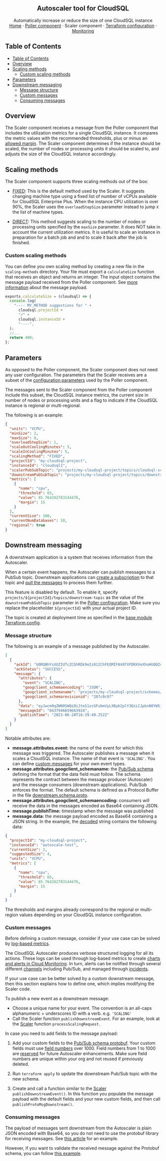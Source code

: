 <br />
<p align="center">
  <h2 align="center">Autoscaler tool for CloudSQL</h2>

  <p align="center">
    <!-- In one sentence: what does the code in this directory do? -->
    Automatically increase or reduce the size of one CloudSQL instance
    <br />
    <a href="../../README.md">Home</a>
    ·
    <a href="../poller/README.md">Poller component</a>
    ·
    Scaler component
    ·
    <a href="../../terraform/README.md">Terraform configuration</a>
    ·
    <a href="../../terraform/README.md#Monitoring">Monitoring</a>
  </p>
</p>

## Table of Contents

- [Table of Contents](#table-of-contents)
- [Overview](#overview)
- [Scaling methods](#scaling-methods)
  - [Custom scaling methods](#custom-scaling-methods)
- [Parameters](#parameters)
- [Downstream messaging](#downstream-messaging)
  - [Message structure](#message-structure)
  - [Custom messages](#custom-messages)
  - [Consuming messages](#consuming-messages)

## Overview

The Scaler component receives a message from the Poller component that includes
the utilization metrics for a single CloudSQL instance. It compares the metric
values with the recommended thresholds, plus or minus an
[allowed margin][autoscaler-margins]. The Scaler component determines
if the instance should be scaled, the number of nodes or processing units
it should be scaled to, and adjusts the size of the CloudSQL instance accordingly.

## Scaling methods

The Scaler component supports three scaling methods out of the box:

- [FIXED](scaler-core/scaling-methods/fixed.js): This is the default
  method used by the Scaler. It suggests changing machine type using
  a fixed list of number of vCPUs available for CloudSQL Enterprise Plus.
  When the instance CPU utilization is over 90%, the Scaler uses
  the `overloadStepSize` parameter instead to jump `X` the list of machine types.

- [DIRECT](scaler-core/scaling-methods/direct.js): This method suggests
  scaling to the number of nodes or processing units specified by the
  `maxSize` parameter. It does NOT take in account the current utilization
  metrics. It is useful to scale an instance in preparation for a batch job
  and and to scale it back after the job is finished.

### Custom scaling methods

You can define you own scaling method by creating a new file in the
`scaling-methods` directory. Your file must export a `calculateSize`
function that receives an object and returns an integer. The input object
contains the message payload received from the Poller component. See
[more information](#parameters) about the message payload.

```js
exports.calculateSize = (cloudsql) => {
  console.log(
    "---- MY_METHOD suggestions for " +
      cloudsql.projectId +
      "/" +
      cloudsql.instanceId +
      "----",
  );
  //...
  return 400;
};
```

## Parameters

As opposed to the Poller component, the Scaler component does not need any user
configuration. The parameters that the Scaler receives are a subset of the
[configuration parameters][autoscaler-poller-parameters] used by the Poller
component.

The messages sent to the Scaler component from the Poller component include this
subset, the CloudSQL instance metrics, the current size in number of nodes or
processing units and a flag to indicate if the CloudSQL instance is
regional or multi-regional.

The following is an example:

```json
{
  "units": "VCPU",
  "minSize": 2,
  "maxSize": 8,
  "overloadStepSize": 1,
  "scaleOutCoolingMinutes": 5,
  "scaleInCoolingMinutes": 5,
  "scalingMethod": "FIXED",
  "projectId": "my-cloudsql-project",
  "instanceId": "cloudsql1",
  "scalerPubSubTopic": "projects/my-cloudsql-project/topics/cloudsql-scaling",
  "downstreamPubSubTopic": "projects/my-cloudsql-project/topics/downstream-topic",
  "metrics": [
    {
      "name": "cpu",
      "threshold": 65,
      "value": 85.764282783144476,
      "margin": 15
    }
  ],
  "currentSize": 100,
  "currentNumDatabases": 10,
  "regional": true
}
```

## Downstream messaging

A downstream application is a system that receives information from the
Autoscaler.

When a certain event happens, the Autoscaler can publish messages to a
PubSub topic. Downstream applications can
[create a subscription][pub-sub-create-subscription] to that topic
and [pull the messages][pub-sub-receive] to process them further.

This feature is disabled by default. To enable it, specify `projects/${projectId}/topics/downstream-topic`
as the value of the `downstreamPubSubTopic` parameter in the [Poller configuration](../poller/README.md#configuration-parameters).
Make sure you replace the placeholder `${projectId}` with your actual project ID.

The topic is created at deployment time as specified in the
[base module Terraform config](../../terraform/modules/autoscaler-base/main.tf).

### Message structure

The following is an example of a message published by the Autoscaler.

```json
[
  {
    "ackId": "U0RQBhYsXUZIUTcZCGhRDk9eIz81IChFEQMIFAV8fXFDRXVeXhoHUQ0ZcnxpfT5TQlUBEVN-VVsRDXptXG3VzfqNRF9BfW5ZFAgGQ1V7Vl0dDmFeWF3SjJ3whoivS3BmK9OessdIf77en9luZiA9XxJLLD5-LSNFQV5AEkwmFkRJUytDCypYEU4EISE-MD5F",
    "ackStatus": "SUCCESS",
    "message": {
      "attributes": {
        "event": "SCALING",
        "googclient_schemaencoding": "JSON",
        "googclient_schemaname": "projects/my-cloudsql-project/schemas/downstream-schema",
        "googclient_schemarevisionid": "207c0c97"
      },
      "data": "eyJwcm9qZWN0SWQiOiJteS1zcGFubmVyLXByb2plY3QiLCJpbnN0YW5jZUlkIjoiYXV0b3NjYWxlLXRlc3QiLCJjdXJyZW50U2l6ZSI6MTAwLCJzdWdnZXN0ZWRTaXplIjozMDAsInVuaXRzIjoxLCJtZXRyaWNzIjpbeyJuYW1lIjoiaGlnaF9wcmlvcml0eV9jcHUiLCJ0aHJlc2hvbGQiOjY1LCJ2YWx1ZSI6ODUsIm1hcmdpbiI6MTV9LHsibmFtZSI6InJvbGxpbmdfMjRfaHIiLCJ0aHJlc2hvbGQiOjkwLCJ2YWx1ZSI6NzAsIm1hcmdpbiI6NX0seyJuYW1lIjoic3RvcmFnZSIsInRocmVzaG9sZCI6NzUsInZhbHVlIjo4MCwibWFyZ2luIjo1fV19",
      "messageId": "8437946659663924",
      "publishTime": "2023-06-20T16:39:49.252Z"
    }
  }
]
```

Notable attributes are:

- **message.attributes.event:** the name of the event for which this message
  was triggered. The Autoscaler publishes a message when it scales a CloudSQL
  instance. The name of that event is `'SCALING'`. You can define
  [custom messages](#custom-messages) for your own event types.
- **message.attributes.googclient_schemaname:** the
  [Pub/Sub schema][pub-sub-schema] defining the format that the data field
  must follow. The schema represents the contract between the message
  producer (Autoscaler) and the message consumers (downstream applications).
  Pub/Sub enforces the format. The default schema is defined as a Protocol
  Buffer in the file
  [downstream.schema.proto](scaler-core/downstream.schema.proto).
- **message.attributes.googclient_schemaencoding:** consumers will receive
  the data in the messages encoded as Base64 containing JSON.
- **message.publishTime:** timestamp when the message was published
- **message.data:** the message payload encoded as Base64 containing a JSON
  string. In the example, the [decoded][base-64-decode] string contains the
  following data:

```json
{
  "projectId": "my-cloudsql-project",
  "instanceId": "autoscale-test",
  "currentSize": 2,
  "suggestedSize": 4,
  "units": "VCPU",
  "metrics": [
    {
      "name": "cpu",
      "threshold": 65,
      "value": 85.764282783144476,
      "margin": 15
    }
  ]
}
```

The thresholds and margins already correspond to the regional or
multi-region values depending on your
CloudSQL instance configuration.

### Custom messages

Before defining a custom message, consider if your use case can be solved by
[log-based metrics][log-based-metrics].

The CloudSQL Autoscaler produces verbose structured logging for all its actions.
These logs can be used through log-based metrics to create [charts and alerts in
Cloud Monitoring][charts-and-alerts]. In turn, alerts can be notified through
several different [channels][notification-channels] including Pub/Sub, and
managed through [incidents][alert-incidents].

If your use case can be better solved by a custom downstream message, then this
section explains how to define one, which implies modifying the Scaler code.

To publish a new event as a downstream message:

- Choose a unique name for your event. The convention is an all-caps
  alphanumeric + underscores ID with a verb. e.g. `'SCALING'`
- Call the Scaler function `publishDownstreamEvent`.
  For an example, look at the [Scaler](scaler-core/index.js)
  function `processScalingRequest`.

In case you need to add fields to the message payload:

1.  Add your custom fields to the [Pub/Sub schema protobuf](scaler-core/downstream.schema.proto).
    Your custom fields must use [field numbers][proto-field-numbers] over 1000.
    Field numbers from 1 to 1000 are [reserved][proto-reserved] for future
    Autoscaler enhancements. Make sure field numbers are unique within your org
    and not reused if previously deleted.

2.  Run `terraform apply` to update the downstream Pub/Sub topic with the new schema.

3.  Create and call a function similar to the [Scaler](scaler-core/index.js)
    `publishDownstreamEvent()`. In this function you populate the message
    payload with the default fields and your new custom fields, and then call
    `publishProtoMsgDownstream()`.

### Consuming messages

The payload of messages sent downstream from the Autoscaler is plain JSON encoded
with Base64, so you do not need to use the protobuf library for receiving messages.
See [this article][pub-sub-receive] for an example.

However, if you want to validate the received message against the Protobuf schema,
you can follow [this example][pub-sub-receive-proto].

<!-- LINKS: https://www.markdownguide.org/basic-syntax/#reference-style-links -->

[autoscaler-margins]: ../poller/README.md#margins
[autoscaler-poller-parameters]: ../poller/README.md#configuration-parameters
[pub-sub-schema]: https://cloud.google.com/pubsub/docs/schemas
[base-64-decode]: https://www.base64decode.org/
[log-based-metrics]: https://cloud.google.com/logging/docs/logs-based-metrics
[charts-and-alerts]: https://cloud.google.com/logging/docs/logs-based-metrics#monitoring
[notification-channels]: https://cloud.google.com/monitoring/support/notification-options
[alert-incidents]: https://cloud.google.com/monitoring/alerts/log-based-incidents
[proto-field-numbers]: https://protobuf.dev/programming-guides/proto3/#assigning
[proto-reserved]: https://protobuf.dev/programming-guides/proto3/#fieldreserved
[pub-sub-receive]: https://cloud.google.com/pubsub/docs/publish-receive-messages-client-library#receive_messages
[pub-sub-receive-proto]: https://cloud.google.com/pubsub/docs/samples/pubsub-subscribe-proto-messages#pubsub_subscribe_proto_messages-nodejs_javascript
[pub-sub-create-subscription]: https://cloud.google.com/pubsub/docs/create-subscription#pubsub_create_push_subscription-nodejs

